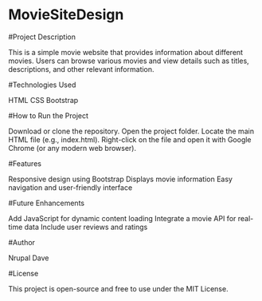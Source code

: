 ﻿# MovieSiteDesign

﻿#Project Description

This is a simple movie website that provides information about different movies. Users can browse various movies and view details such as titles, descriptions, and other relevant information.

﻿#Technologies Used

HTML
CSS
Bootstrap

﻿#How to Run the Project

Download or clone the repository.
Open the project folder.
Locate the main HTML file (e.g., index.html).
Right-click on the file and open it with Google Chrome (or any modern web browser).

﻿#Features

Responsive design using Bootstrap
Displays movie information
Easy navigation and user-friendly interface

﻿#Future Enhancements

Add JavaScript for dynamic content loading
Integrate a movie API for real-time data
Include user reviews and ratings

﻿#Author

Nrupal Dave

﻿#License

This project is open-source and free to use under the MIT License.

